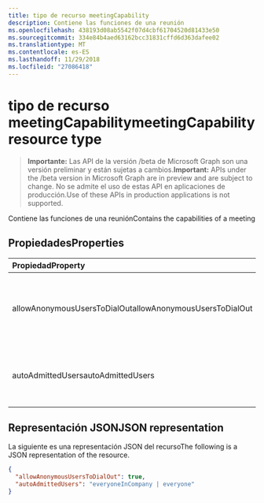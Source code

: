 ```yaml
---
title: tipo de recurso meetingCapability
description: Contiene las funciones de una reunión
ms.openlocfilehash: 438193d08ab5542f07d4cbf61704520d81433e50
ms.sourcegitcommit: 334e84b4aed63162bcc31831cffd6d363dafee02
ms.translationtype: MT
ms.contentlocale: es-ES
ms.lasthandoff: 11/29/2018
ms.locfileid: "27086418"
---
```

# <a name="meetingcapability-resource-type"></a><span data-ttu-id="ee210-103">tipo de recurso meetingCapability</span><span class="sxs-lookup"><span data-stu-id="ee210-103">meetingCapability resource type</span></span>

> <span data-ttu-id="ee210-104">**Importante:** Las API de la versión /beta de Microsoft Graph son una versión preliminar y están sujetas a cambios.</span><span class="sxs-lookup"><span data-stu-id="ee210-104">**Important:** APIs under the /beta version in Microsoft Graph are in preview and are subject to change.</span></span> <span data-ttu-id="ee210-105">No se admite el uso de estas API en aplicaciones de producción.</span><span class="sxs-lookup"><span data-stu-id="ee210-105">Use of these APIs in production applications is not supported.</span></span>

<span data-ttu-id="ee210-106">Contiene las funciones de una reunión</span><span class="sxs-lookup"><span data-stu-id="ee210-106">Contains the capabilities of a meeting</span></span>

## <a name="properties"></a><span data-ttu-id="ee210-107">Propiedades</span><span class="sxs-lookup"><span data-stu-id="ee210-107">Properties</span></span>

| <span data-ttu-id="ee210-108">Propiedad</span><span class="sxs-lookup"><span data-stu-id="ee210-108">Property</span></span>       | <span data-ttu-id="ee210-109">Tipo</span><span class="sxs-lookup"><span data-stu-id="ee210-109">Type</span></span>    | <span data-ttu-id="ee210-110">Descripción</span><span class="sxs-lookup"><span data-stu-id="ee210-110">Description</span></span>|
|:---------------|:--------|:----------|
| <span data-ttu-id="ee210-111">allowAnonymousUsersToDialOut</span><span class="sxs-lookup"><span data-stu-id="ee210-111">allowAnonymousUsersToDialOut</span></span> | <span data-ttu-id="ee210-112">Booleano</span><span class="sxs-lookup"><span data-stu-id="ee210-112">Boolean</span></span> | <span data-ttu-id="ee210-113">Indica si se permiten hacer llamadas de los usuarios anónimos en una reunión.</span><span class="sxs-lookup"><span data-stu-id="ee210-113">Indicates whether anonymous users dialout is allowed in a meeting.</span></span> |
| <span data-ttu-id="ee210-114">autoAdmittedUsers</span><span class="sxs-lookup"><span data-stu-id="ee210-114">autoAdmittedUsers</span></span> | <span data-ttu-id="ee210-115">String</span><span class="sxs-lookup"><span data-stu-id="ee210-115">String</span></span> | <span data-ttu-id="ee210-116">Los valores posibles son: `everyoneInCompany` y `everyone`.</span><span class="sxs-lookup"><span data-stu-id="ee210-116">Possible values are: `everyoneInCompany`, `everyone`.</span></span> |

## <a name="json-representation"></a><span data-ttu-id="ee210-117">Representación JSON</span><span class="sxs-lookup"><span data-stu-id="ee210-117">JSON representation</span></span>

<span data-ttu-id="ee210-118">La siguiente es una representación JSON del recurso</span><span class="sxs-lookup"><span data-stu-id="ee210-118">The following is a JSON representation of the resource.</span></span>

<!-- {
  "blockType": "resource",
  "optionalProperties": [

  ],
  "@odata.type": "microsoft.graph.meetingCapability"
}-->
```json
{
  "allowAnonymousUsersToDialOut": true,
  "autoAdmittedUsers": "everyoneInCompany | everyone"
}
```

<!-- uuid: 8fcb5dbc-d5aa-4681-8e31-b001d5168d79
2015-10-25 14:57:30 UTC -->
<!-- {
  "type": "#page.annotation",
  "description": "meetingCapability resource",
  "keywords": "",
  "section": "documentation",
  "tocPath": ""
}-->
